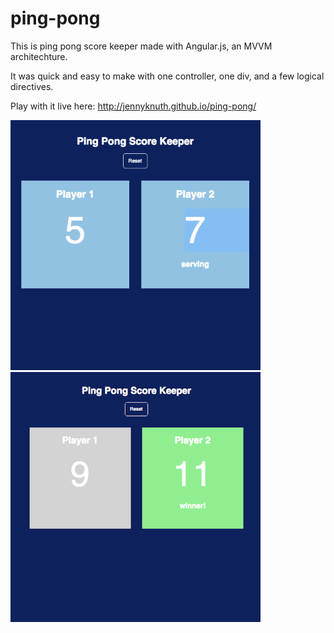 # ping-pong
This is ping pong score keeper made with Angular.js, an MVVM architechture. 

It was quick and easy to make with one controller, one div, and a few logical directives. 

Play with it live here: http://jennyknuth.github.io/ping-pong/

<img src="PingPong.png" width="400" />
<img src="PingPongWinner.png" width="400" />
